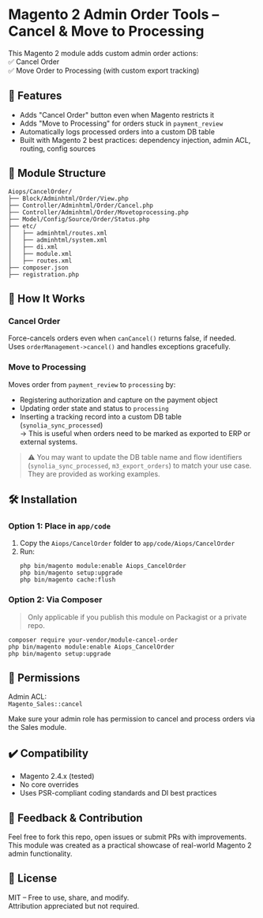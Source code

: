 # Magento 2 Admin Order Tools – Cancel & Move to Processing

This Magento 2 module adds custom admin order actions:  
✅ Cancel Order  
✅ Move Order to Processing (with custom export tracking)

## 🔧 Features

- Adds "Cancel Order" button even when Magento restricts it
- Adds "Move to Processing" for orders stuck in `payment_review`
- Automatically logs processed orders into a custom DB table
- Built with Magento 2 best practices: dependency injection, admin ACL, routing, config sources

## 📁 Module Structure

```
Aiops/CancelOrder/
├── Block/Adminhtml/Order/View.php
├── Controller/Adminhtml/Order/Cancel.php
├── Controller/Adminhtml/Order/Movetoprocessing.php
├── Model/Config/Source/Order/Status.php
├── etc/
│   ├── adminhtml/routes.xml
│   ├── adminhtml/system.xml
│   ├── di.xml
│   ├── module.xml
│   ├── routes.xml
├── composer.json
├── registration.php
```

## 🧪 How It Works

### Cancel Order
Force-cancels orders even when `canCancel()` returns false, if needed.  
Uses `orderManagement->cancel()` and handles exceptions gracefully.

### Move to Processing
Moves order from `payment_review` to `processing` by:
- Registering authorization and capture on the payment object
- Updating order state and status to `processing`
- Inserting a tracking record into a custom DB table (`synolia_sync_processed`)  
  → This is useful when orders need to be marked as exported to ERP or external systems.

> ⚠️ You may want to update the DB table name and flow identifiers (`synolia_sync_processed`, `m3_export_orders`) to match your use case. They are provided as working examples.

## 🛠️ Installation

### Option 1: Place in `app/code`
1. Copy the `Aiops/CancelOrder` folder to `app/code/Aiops/CancelOrder`
2. Run:
   ```
   php bin/magento module:enable Aiops_CancelOrder
   php bin/magento setup:upgrade
   php bin/magento cache:flush
   ```

### Option 2: Via Composer
> Only applicable if you publish this module on Packagist or a private repo.

```
composer require your-vendor/module-cancel-order
php bin/magento module:enable Aiops_CancelOrder
php bin/magento setup:upgrade
```

## 🔐 Permissions

Admin ACL:  
`Magento_Sales::cancel`  

Make sure your admin role has permission to cancel and process orders via the Sales module.

## ✔️ Compatibility

- Magento 2.4.x (tested)
- No core overrides
- Uses PSR-compliant coding standards and DI best practices

## 💬 Feedback & Contribution

Feel free to fork this repo, open issues or submit PRs with improvements.  
This module was created as a practical showcase of real-world Magento 2 admin functionality.

## 📘 License

MIT – Free to use, share, and modify.  
Attribution appreciated but not required.
